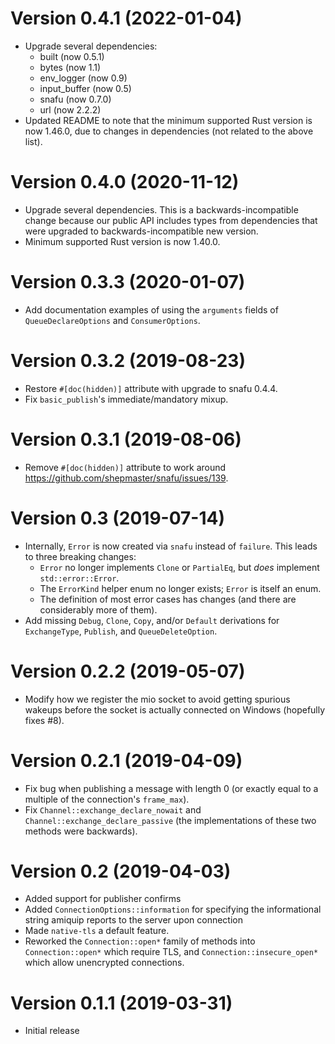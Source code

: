 # Version 0.4.1 (2022-01-04)

* Upgrade several dependencies:
  * built (now 0.5.1)
  * bytes (now 1.1)
  * env_logger (now 0.9)
  * input_buffer (now 0.5)
  * snafu (now 0.7.0)
  * url (now 2.2.2)
* Updated README to note that the minimum supported Rust version is now 1.46.0,
  due to changes in dependencies (not related to the above list).

# Version 0.4.0 (2020-11-12)

* Upgrade several dependencies. This is a backwards-incompatible change because
  our public API includes types from dependencies that were upgraded to
  backwards-incompatible new version.
* Minimum supported Rust version is now 1.40.0.

# Version 0.3.3 (2020-01-07)

* Add documentation examples of using the `arguments` fields of
  `QueueDeclareOptions` and `ConsumerOptions`.

# Version 0.3.2 (2019-08-23)

* Restore `#[doc(hidden)]` attribute with upgrade to snafu 0.4.4.
* Fix `basic_publish`'s immediate/mandatory mixup.

# Version 0.3.1 (2019-08-06)

* Remove `#[doc(hidden)]` attribute to work around https://github.com/shepmaster/snafu/issues/139.

# Version 0.3 (2019-07-14)

* Internally, `Error` is now created via `snafu` instead of `failure`. This leads to three breaking changes:
  * `Error` no longer implements `Clone` or `PartialEq`, but _does_ implement `std::error::Error`.
  * The `ErrorKind` helper enum no longer exists; `Error` is itself an enum.
  * The definition of most error cases has changes (and there are considerably more of them).
* Add missing `Debug`, `Clone`, `Copy`, and/or `Default` derivations for `ExchangeType`, `Publish`, and `QueueDeleteOption`.

# Version 0.2.2 (2019-05-07)

* Modify how we register the mio socket to avoid getting spurious wakeups before
  the socket is actually connected on Windows (hopefully fixes #8).

# Version 0.2.1 (2019-04-09)

* Fix bug when publishing a message with length 0 (or exactly equal to a
  multiple of the connection's `frame_max`).
* Fix `Channel::exchange_declare_nowait` and `Channel::exchange_declare_passive`
  (the implementations of these two methods were backwards).

# Version 0.2 (2019-04-03)

* Added support for publisher confirms
* Added `ConnectionOptions::information` for specifying the informational string amiquip reports to the server upon connection
* Made `native-tls` a default feature.
* Reworked the `Connection::open*` family of methods into `Connection::open*` which require TLS, and `Connection::insecure_open*` which allow unencrypted connections.

# Version 0.1.1 (2019-03-31)

* Initial release
